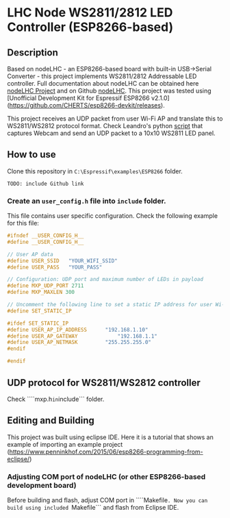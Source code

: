 # LHC Node WS2811/2812 LED Controller (ESP8266-based)

## Description

Based on nodeLHC - an ESP8266-based board with built-in USB->Serial Converter - this project implements WS2811/2812 Addressable LED controller. Full documentation about nodeLHC can be obtained here [nodeLHC Project](https://lhc.net.br/wiki/NodeLHC) and on Github [nodeLHC](https://github.com/lhc/nodeLHC). This project was tested using [Unofficial Development Kit for Espressif ESP8266 v2.1.0] (https://github.com/CHERTS/esp8266-devkit/releases).

This project receives an UDP packet from user Wi-Fi AP and translate this to WS2811/WS2812 protocol format. Check Leandro's python [script](https://gist.github.com/lpereira/7178f27fe06ecfe042a0eff656786eed) that captures Webcam and send an UDP packet to a 10x10 WS2811 LED panel.  

## How to use

Clone this repository in ```C:\Espressif\examples\ESP8266``` folder.
```
TODO: include Github link
```

### Create an ``user_config.h`` file into ``include`` folder.

This file contains user specific configuration. Check the following example for this file:
```c
#ifndef __USER_CONFIG_H__
#define __USER_CONFIG_H__

// User AP data
#define USER_SSID	"YOUR_WIFI_SSID"
#define USER_PASS	"YOUR_PASS"

// Configuration: UDP port and maximum number of LEDs in payload
#define MXP_UDP_PORT 2711
#define MXP_MAXLEN 300

// Uncomment the following line to set a static IP address for user Wi-Fi AP. Useful if you want to send UDP packet to an specific IP address (no broadcast).
#define SET_STATIC_IP

#ifdef SET_STATIC_IP
#define USER_AP_IP_ADDRESS		"192.168.1.10"
#define USER_AP_GATEWAY 			"192.168.1.1"
#define USER_AP_NETMASK			"255.255.255.0"
#endif

#endif
```

## UDP protocol for WS2811/WS2812 controller
Check ````mxp.h``` in ```include``` folder. 

## Editing and Building
This project was built using eclipse IDE. Here it is a tutorial that shows an example of importing an example project (https://www.penninkhof.com/2015/06/esp8266-programming-from-eclipse/)

### Adjusting COM port of nodeLHC (or other ESP8266-based development board)
Before building and flash, adjust COM port in ````Makefile```. Now you can build using included ```Makefile``` and flash from Eclipse IDE.

